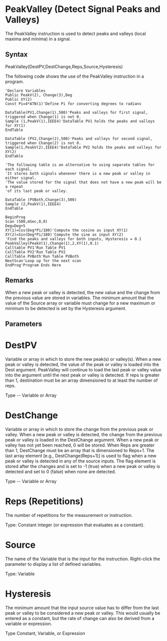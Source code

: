 # PeakValley (Detect Signal Peaks and Valleys)

The PeakValley instruction is used to detect peaks and valleys (local maxima and minima) in a signal.

## Syntax

PeakValley(DestPV,DestChange,Reps,Source,Hysteresis)

The following code shows the use of the PeakValley instruction in a program.

```
'Declare Variables
Public PeakV(2), Change(3),Deg
Public XY(2)
Const Pi=4*ATN(1)'Define Pi for converting degrees to radians

DataTable(PV1,Change(1),500)'Peaks and valleys for first signal, triggered when Change(1) is not 0.
Sample (1,PeakV(1),IEEE4)'DataTable PV1 holds the peaks and valleys for XY(1)
EndTable

DataTable (PV2,Change(2),500)'Peaks and valleys for second signal, triggered when Change(2) is not 0.
Sample(1,PeakV(2),IEEE4)'DataTable PV2 holds the peaks and valleys for XY(2)
EndTable

'The following table is an alternative to using separate tables for each signal.
'It stores both signals whenever there is a new peak or valley in either signal.
'The value stored for the signal that does not have a new peak will be a repeat
'of its last peak or valley.

DataTable (PVBoth,Change(3),500)
Sample (2,PeakV(1),IEEE4)
EndTable

BeginProg
Scan (500,mSec,0,0)
Deg=Deg+5
XY(1)=Cos(Deg*Pi/180)'Compute the cosine as input XY(1)
XY(2)=Sin(Deg*Pi/180)'Compute the sine as input XY(2)
'Find the peaks and valleys for both inputs, Hysteresis = 0.1
PeakValley(PeakV(1),Change(1),2,XY(1),0.1)
Calltable PV1'Run Table PV1
CallTable PV2'Run Table PV2
CallTable PVBoth'Run Table PVBoth
NextScan'Loop up for the next scan
EndProg'Program Ends Here
```

## Remarks

When a new peak or valley is detected, the new value and the change from the previous value are stored in variables. The minimum amount that the value of the Source array or variable must change for a new maximum or minimum to be detected is set by the Hysteresis argument.

## Parameters

# DestPV

Variable or array in which to store the new peak(s) or valley(s). When a new peak or valley is detected, the value of the peak or valley is loaded into the Dest argument. PeakValley will continue to load the last peak or valley value into the argument until the next peak or valley is detected. If reps is greater than 1, destination must be an array dimensioned to at least the number of reps.

Type -- Variable or Array

# DestChange

Variable or array in which to store the change from the previous peak or valley. When a new peak or valley is detected, the change from the previous peak or valley is loaded in the DestChange argument. When a new peak or valley has not yet been reached, 0 will be stored. When Reps are greater than 1, DestChange must be an array that is dimensioned to Reps+1. The last array element [e.g., DestChange(Reps+1)] is used to flag when a new peak or valley is detected in any of the source inputs. The flag element is stored after the changes and is set to -1 (true) when a new peak or valley is detected and set to 0 (false) when none are detected.

Type -- Variable or Array

# Reps (Repetitions)

The number of repetitions for the measurement or instruction.

Type: Constant integer (or expression that evaluates as a constant).

# Source

The name of the Variable that is the input for the instruction. Right-click the parameter to display a list of defined variables.

Type: Variable

# Hysteresis

The minimum amount that the input source value has to differ from the last peak or valley to be considered a new peak or valley. This would usually be entered as a constant, but the rate of change can also be derived from a variable or expression.

Type Constant, Variable, or Expression
